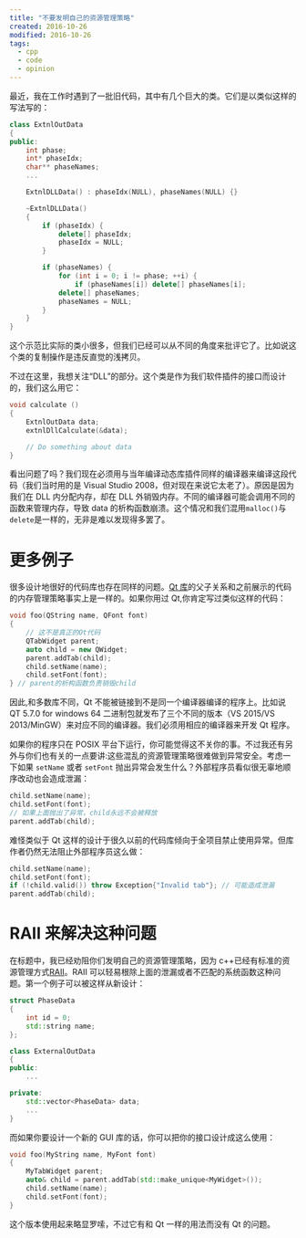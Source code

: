 ```yaml
---
title: "不要发明自己的资源管理策略"
created: 2016-10-26
modified: 2016-10-26
tags:
  - cpp
  - code
  - opinion
---
```


最近，我在工作时遇到了一批旧代码，其中有几个巨大的类。它们是以类似这样的写法写的：

```cpp
class ExtnlOutData
{
public:
    int phase;
    int* phaseIdx;
    char** phaseNames;
    ...

    ExtnlDLLData() : phaseIdx(NULL), phaseNames(NULL) {}

    ~ExtnlDLLData()
    {
        if (phaseIdx) {
            delete[] phaseIdx;
            phaseIdx = NULL;
        }

        if (phaseNames) {
            for (int i = 0; i != phase; ++i) {
                if (phaseNames[i]) delete[] phaseNames[i];
            delete[] phaseNames;
            phaseNames = NULL;
        }
    }
}
```

这个示范比实际的类小很多，但我们已经可以从不同的角度来批评它了。比如说这个类的复制操作是违反直觉的浅拷贝。

不过在这里，我想关注“DLL”的部分。这个类是作为我们软件插件的接口而设计的，我们这么用它：

```cpp
void calculate ()
{
    ExtnlOutData data;
    extnlDllCalculate(&data);

    // Do something about data
}
```

看出问题了吗？我们现在必须用与当年编译动态库插件同样的编译器来编译这段代码（我们当时用的是 Visual Studio 2008，但对现在来说它太老了）。原因是因为我们在 DLL 内分配内存，却在 DLL 外销毁内存。不同的编译器可能会调用不同的函数来管理内存，导致 data 的析构函数崩溃。这个情况和我们混用`malloc()`与`delete`是一样的，无非是难以发现得多罢了。

# 更多例子

很多设计地很好的代码库也存在同样的问题。[Qt 库](http://www.qt-project.org)的父子关系和之前展示的代码的内存管理策略事实上是一样的。如果你用过 Qt,你肯定写过类似这样的代码：

```cpp
void foo(QString name, QFont font)
{
    // 这不是真正的Ot代码
    QTabWidget parent;
    auto child = new QWidget;
    parent.addTab(child);
    child.setName(name);
    child.setFont(font);
} // parent的析构函数负责销毁child
```

因此,和多数库不同，Qt 不能被链接到不是同一个编译器编译的程序上。比如说 QT 5.7.0 for windows 64 二进制包就发布了三个不同的版本（VS 2015/VS 2013/MinGW）来对应不同的编译器。我们必须用相应的编译器来开发 Qt 程序。

如果你的程序只在 POSIX 平台下运行，你可能觉得这不关你的事。不过我还有另外与你们也有关的一点要讲:这些混乱的资源管理策略很难做到异常安全。考虑一下如果 `setName` 或者 `setFont` 抛出异常会发生什么？外部程序员看似很无辜地顺序改动也会造成泄漏：

```cpp
child.setName(name);
child.setFont(font);
// 如果上面抛出了异常，child永远不会被释放
parent.addTab(child);
```

难怪类似于 Qt 这样的设计于很久以前的代码库倾向于全项目禁止使用异常。但库作者仍然无法阻止外部程序员这么做：

```cpp
child.setName(name);
child.setFont(font);
if (!child.valid()) throw Exception{"Invalid tab"}; // 可能造成泄漏
parent.addTab(child);
```

# RAII 来解决这种问题

在标题中，我已经劝阻你们发明自己的资源管理策略，因为 c++已经有标准的资源管理方式[RAII](https://en.wikipedia.org/wiki/Resource_acquisition_is_initialization)。RAII 可以轻易根除上面的泄漏或者不匹配的系统函数这种问题。第一个例子可以被这样从新设计：

```cpp
struct PhaseData
{
    int id = 0;
    std::string name;
};

class ExternalOutData
{
public:
    ...

private:
    std::vector<PhaseData> data;
    ...
}
```

而如果你要设计一个新的 GUI 库的话，你可以把你的接口设计成这么使用：

```cpp
void foo(MyString name, MyFont font)
{
    MyTabWidget parent;
    auto& child = parent.addTab(std::make_unique<MyWidget>());
    child.setName(name);
    child.setFont(font);
}
```

这个版本使用起来略显罗嗦，不过它有和 Qt 一样的用法而没有 Qt 的问题。
